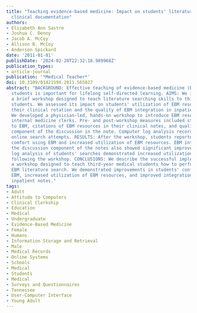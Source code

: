 ```yaml
---
title: "Teaching evidence-based medicine: Impact on students' literature use and inpatient
  clinical documentation"
authors:
- Elizabeth Ann Sastre
- Joshua C. Denny
- Jacob A. McCoy
- Allison B. McCoy
- Anderson Spickard
date: '2011-01-01'
publishDate: '2024-02-20T22:32:18.989968Z'
publication_types:
- article-journal
publication: '*Medical Teacher*'
doi: 10.3109/0142159X.2011.565827
abstract: "BACKGROUND: Effective teaching of evidence-based medicine (EBM) to medical
  students is important for lifelong self-directed learning. AIMS: We implemented
  a brief workshop designed to teach literature searching skills to third-year medical
  students. We assessed its impact on students' utilization of EBM resources during
  their clinical rotation and the quality of EBM integration in inpatient notes. METHODS:
  We developed a physician-led, hands-on workshop to introduce EBM resources to all
  internal medicine clerks. Pre- and post-workshop measures included student's attitudes
  to EBM, citations of EBM resources in their clinical notes, and quality of the EBM
  component of the discussion in the note. Computer log analysis recorded students'
  online search attempts. RESULTS: After the workshop, students reported improved
  comfort using EBM and increased utilization of EBM resources. EBM integration into
  the discussion component of the notes also showed significant improvement. Computer
  log analysis of students' searches demonstrated increased utilization of EBM resources
  following the workshop. CONCLUSIONS: We describe the successful implementation of
  a workshop designed to teach third-year medical students how to perform an efficient
  EBM literature search. We demonstrated improvements in students' confidence regarding
  EBM, increased utilization of EBM resources, and improved integration of EBM into
  inpatient notes."
tags:
- Adult
- Attitude to Computers
- Clinical Clerkship
- Education
- Medical
- Undergraduate
- Evidence-Based Medicine
- Female
- Humans
- Information Storage and Retrieval
- Male
- Medical Records
- Online Systems
- Schools
- Medical
- Students
- Medical
- Surveys and Questionnaires
- Tennessee
- User-Computer Interface
- Young Adult
---
```


